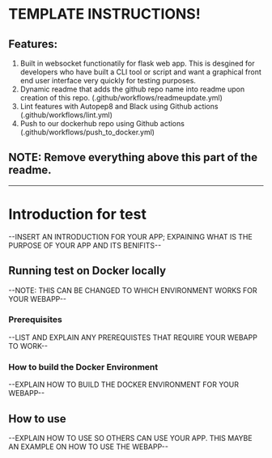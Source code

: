 # TEMPLATE INSTRUCTIONS!

## Features:

1. Built in websocket functionatily for flask web app. This is desgined for developers who have built a CLI tool or script and want a graphical front end user interface very quickly for testing purposes.
2. Dynamic readme that adds the github repo name into readme upon creation of this repo. (.github/workflows/readmeupdate.yml)
3. Lint features with Autopep8 and Black using Github actions (.github/workflows/lint.yml)
4. Push to our dockerhub repo using Github actions (.github/workflows/push_to_docker.yml)

## NOTE: Remove everything above this part of the readme.
---

# Introduction for test

--INSERT AN INTRODUCTION FOR YOUR APP; EXPAINING WHAT IS THE PURPOSE OF YOUR APP AND ITS BENIFITS--

## Running test on Docker locally
--NOTE: THIS CAN BE CHANGED TO WHICH ENVIRONMENT WORKS FOR YOUR WEBAPP--
### Prerequisites

--LIST AND EXPLAIN ANY PREREQUISTES THAT REQUIRE YOUR WEBAPP TO WORK--

### How to build the Docker Environment

--EXPLAIN HOW TO BUILD THE DOCKER ENVIRONMENT FOR YOUR WEBAPP--

## How to use <reponoame>

--EXPLAIN HOW TO USE <reponoame> SO OTHERS CAN USE YOUR APP. THIS MAYBE AN EXAMPLE ON HOW TO USE THE WEBAPP--
